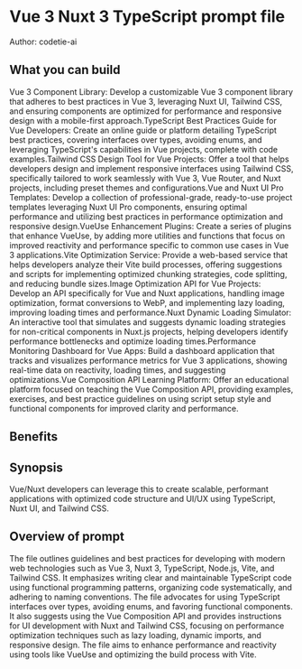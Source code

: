 # Vue 3 Nuxt 3 TypeScript  prompt file

Author: codetie-ai

## What you can build
Vue 3 Component Library: Develop a customizable Vue 3 component library that adheres to best practices in Vue 3, leveraging Nuxt UI, Tailwind CSS, and ensuring components are optimized for performance and responsive design with a mobile-first approach.TypeScript Best Practices Guide for Vue Developers: Create an online guide or platform detailing TypeScript best practices, covering interfaces over types, avoiding enums, and leveraging TypeScript's capabilities in Vue projects, complete with code examples.Tailwind CSS Design Tool for Vue Projects: Offer a tool that helps developers design and implement responsive interfaces using Tailwind CSS, specifically tailored to work seamlessly with Vue 3, Vue Router, and Nuxt projects, including preset themes and configurations.Vue and Nuxt UI Pro Templates: Develop a collection of professional-grade, ready-to-use project templates leveraging Nuxt UI Pro components, ensuring optimal performance and utilizing best practices in performance optimization and responsive design.VueUse Enhancement Plugins: Create a series of plugins that enhance VueUse, by adding more utilities and functions that focus on improved reactivity and performance specific to common use cases in Vue 3 applications.Vite Optimization Service: Provide a web-based service that helps developers analyze their Vite build processes, offering suggestions and scripts for implementing optimized chunking strategies, code splitting, and reducing bundle sizes.Image Optimization API for Vue Projects: Develop an API specifically for Vue and Nuxt applications, handling image optimization, format conversions to WebP, and implementing lazy loading, improving loading times and performance.Nuxt Dynamic Loading Simulator: An interactive tool that simulates and suggests dynamic loading strategies for non-critical components in Nuxt.js projects, helping developers identify performance bottlenecks and optimize loading times.Performance Monitoring Dashboard for Vue Apps: Build a dashboard application that tracks and visualizes performance metrics for Vue 3 applications, showing real-time data on reactivity, loading times, and suggesting optimizations.Vue Composition API Learning Platform: Offer an educational platform focused on teaching the Vue Composition API, providing examples, exercises, and best practice guidelines on using script setup style and functional components for improved clarity and performance.

## Benefits


## Synopsis
Vue/Nuxt developers can leverage this to create scalable, performant applications with optimized code structure and UI/UX using TypeScript, Nuxt UI, and Tailwind CSS.

## Overview of  prompt
The  file outlines guidelines and best practices for developing with modern web technologies such as Vue 3, Nuxt 3, TypeScript, Node.js, Vite, and Tailwind CSS. It emphasizes writing clear and maintainable TypeScript code using functional programming patterns, organizing code systematically, and adhering to naming conventions. The file advocates for using TypeScript interfaces over types, avoiding enums, and favoring functional components. It also suggests using the Vue Composition API and provides instructions for UI development with Nuxt and Tailwind CSS, focusing on performance optimization techniques such as lazy loading, dynamic imports, and responsive design. The file aims to enhance performance and reactivity using tools like VueUse and optimizing the build process with Vite.


